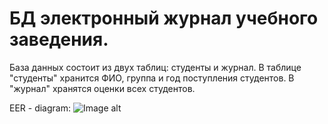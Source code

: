 # БД электронный журнал учебного заведения.
База данных состоит из двух таблиц: студенты и журнал.
В таблице "студенты" хранится ФИО, группа и год поступления студентов.
В "журнал" хранятся оценки всех студентов.

EER - diagram:
![Image alt](https://github.com/Bulgakov-Nikita/eg/raw/main/./eer-diagram.png)


